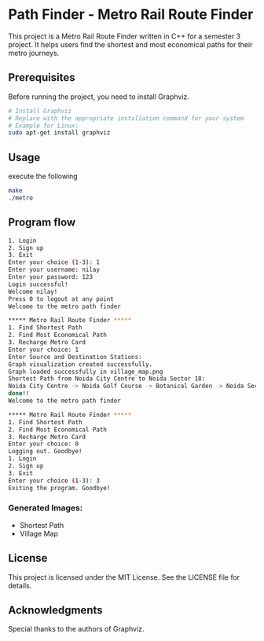 
# Path Finder - Metro Rail Route Finder

This project is a Metro Rail Route Finder written in C++ for a semester 3 project. It helps users find the shortest and most economical paths for their metro journeys.

## Prerequisites

Before running the project, you need to install Graphviz.

```bash
# Install Graphviz
# Replace with the appropriate installation command for your system
# Example for Linux:
sudo apt-get install graphviz
```
## Usage

execute the following

```bash
make 
./metro
```

## Program flow
```bash
1. Login
2. Sign up
3. Exit
Enter your choice (1-3): 1
Enter your username: nilay
Enter your password: 123
Login successful!
Welcome nilay!
Press 0 to logout at any point
Welcome to the metro path finder

***** Metro Rail Route Finder *****
1. Find Shortest Path
2. Find Most Economical Path
3. Recharge Metro Card
Enter your choice: 1
Enter Source and Destination Stations:
Graph visualization created successfully.
Graph loaded successfully in village_map.png
Shortest Path from Noida City Centre to Noida Sector 18:
Noida City Centre -> Noida Golf Course -> Botanical Garden -> Noida Sector 18
done!!
Welcome to the metro path finder

***** Metro Rail Route Finder *****
1. Find Shortest Path
2. Find Most Economical Path
3. Recharge Metro Card
Enter your choice: 0
Logging out. Goodbye!
1. Login
2. Sign up
3. Exit
Enter your choice (1-3): 3
Exiting the program. Goodbye!
```
### Generated Images:
* Shortest Path
* Village Map

## License
This project is licensed under the MIT License. See the LICENSE file for details.

## Acknowledgments
Special thanks to the authors of Graphviz.